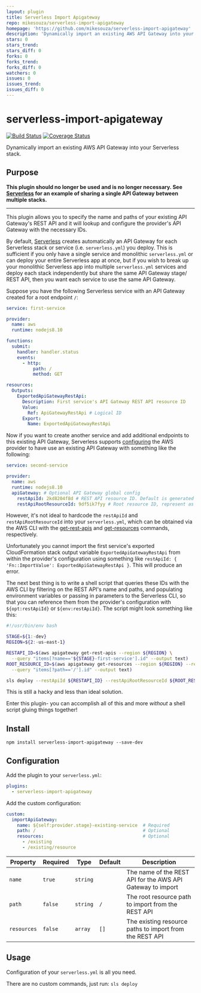 ```yaml
---
layout: plugin
title: Serverless Import Apigateway
repo: mikesouza/serverless-import-apigateway
homepage: 'https://github.com/mikesouza/serverless-import-apigateway'
description: 'Dynamically import an existing AWS API Gateway into your Serverless stack'
stars: 0
stars_trend: 
stars_diff: 0
forks: 0
forks_trend: 
forks_diff: 0
watchers: 0
issues: 0
issues_trend: 
issues_diff: 0
---
```



# serverless-import-apigateway

[![Build Status](https://travis-ci.org/MikeSouza/serverless-import-apigateway.svg?branch=master)](https://travis-ci.org/MikeSouza/serverless-import-apigateway)
[![Coverage Status](https://coveralls.io/repos/github/MikeSouza/serverless-import-apigateway/badge.svg?branch=master)](https://coveralls.io/github/MikeSouza/serverless-import-apigateway?branch=master)

Dynamically import an existing AWS API Gateway into your Serverless stack.

## Purpose

**This plugin should no longer be used and is no longer necessary. See [Serverless](https://www.serverless.com/framework/docs/providers/aws/events/apigateway/#easiest-and-cicd-friendly-example-of-using-shared-api-gateway-and-api-resources) for an example of sharing a single API Gateway between multiple stacks.**

---

This plugin allows you to specify the name and paths of your existing API Gateway's REST API and it will lookup and configure the provider's API Gateway with the necessary IDs.

By default, [Serverless](https://https://serverless.com) creates automatically an API Gateway for each Serverless stack or service (i.e. `serverless.yml`) you deploy. This is sufficient if you only have a single service and monolithic `serverless.yml` or can deploy your entire Serverless app at once, but if you wish to break up your monolithic Serverless app into multiple `serverless.yml` services and deploy each stack independently but share the same API Gateway stage/ REST API, then you want each service to use the same API Gateway.

Suppose you have the following Serverless service with an API Gateway created for a root endpoint `/`:

```yaml
service: first-service

provider:
  name: aws
  runtime: nodejs8.10

functions:
  submit:
    handler: handler.status
    events:
      - http:
          path: /
          method: GET

resources:
  Outputs:
    ExportedApiGatewayRestApi:
      Description: First service's API Gateway REST API resource ID
      Value:
        Ref: ApiGatewayRestApi # Logical ID
      Export:
        Name: ExportedApiGatewayRestApi
```

Now if you want to create another service and add additional endpoints to this existing API Gateway, Serverless supports [configuring](https://serverless.com/framework/docs/providers/aws/guide/serverless.yml) the AWS provider to have use an existing API Gateway with something like the following:

```yaml
service: second-service

provider:
  name: aws
  runtime: nodejs8.10
  apiGateway: # Optional API Gateway global config
    restApiId: 2kd8204f8d # REST API resource ID. Default is generated by the framework
    restApiRootResourceId: 9df5ik7fyy # Root resource ID, represent as / path
```

However, it's not ideal to hardcode the `restApiId` and `restApiRootResourceId` into your `serverless.yml`, which can be obtained via the AWS CLI with the [get-rest-apis](https://docs.aws.amazon.com/cli/latest/reference/apigateway/get-rest-apis.html) and [get-resources](https://docs.aws.amazon.com/cli/latest/reference/apigateway/get-resources.html) commands, respectively.

Unfortunately you cannot import the first service's exported CloudFormation stack output variable `ExportedApiGatewayRestApi` from within the provider's configuration using something like `restApiId: { 'Fn::ImportValue': ExportedApiGatewayRestApi }`. This will produce an error.

The next best thing is to write a shell script that queries these IDs with the AWS CLI by filtering on the REST API's name and paths, and populating environment variables or passing in parameters to the Serverless CLI, so that you can reference them from the provider's configuration with `${opt:restApiId}` or `${env:restApiId}`. The script might look something like this:

```bash
#!/usr/bin/env bash

STAGE=${1:-dev}
REGION=${2:-us-east-1}

RESTAPI_ID=$(aws apigateway get-rest-apis --region ${REGION} \
  --query "items[?name=='${STAGE}-first-service'].id" --output text)
ROOT_RESOURCE_ID=$(aws apigateway get-resources --region ${REGION} --rest-api-id ${RESTAPI_ID} \
  --query "items[?path=='/'].id" --output text)

sls deploy --restApiId ${RESTAPI_ID} --restApiRootResourceId ${ROOT_RESOURCE_ID}
```

This is still a hacky and less than ideal solution.

Enter this plugin- you can accomplish all of this and more *without* a shell script gluing things together!

## Install

`npm install serverless-import-apigateway --save-dev`

## Configuration

Add the plugin to your `serverless.yml`:

```yaml
plugins:
  - serverless-import-apigateway
```

Add the custom configuration:

```yaml
custom:
  importApiGateway:
    name: ${self:provider.stage}-existing-service  # Required
    path: /                                        # Optional
    resources:                                     # Optional
      - /existing
      - /existing/resource
```

| Property    | Required | Type     | Default | Description                                                |
|-------------|----------|----------|---------|------------------------------------------------------------|
| `name`      |  `true`  | `string` |         | The name of the REST API for the AWS API Gateway to import |
| `path`      |  `false` | `string` |   `/`   | The root resource path to import from the REST API         |
| `resources` |  `false` |  `array` |   `[]`  | The existing resource paths to import from the REST API    |

## Usage

Configuration of your `serverless.yml` is all you need.

There are no custom commands, just run: `sls deploy`
